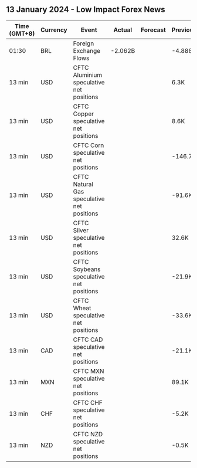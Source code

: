 ## 13 January 2024 - Low Impact Forex News

| Time (GMT+8) | Currency | Event | Actual | Forecast | Previous |
|------|----------|-------|--------|----------|----------|
| 01:30 | BRL | Foreign Exchange Flows | -2.062B |  | -4.888B |
| 13 min | USD | CFTC Aluminium speculative net positions |  |  | 6.3K |
| 13 min | USD | CFTC Copper speculative net positions |  |  | 8.6K |
| 13 min | USD | CFTC Corn speculative net positions |  |  | -146.7K |
| 13 min | USD | CFTC Natural Gas speculative net positions |  |  | -91.6K |
| 13 min | USD | CFTC Silver speculative net positions |  |  | 32.6K |
| 13 min | USD | CFTC Soybeans speculative net positions |  |  | -21.9K |
| 13 min | USD | CFTC Wheat speculative net positions |  |  | -33.6K |
| 13 min | CAD | CFTC CAD speculative net positions |  |  | -21.1K |
| 13 min | MXN | CFTC MXN speculative net positions |  |  | 89.1K |
| 13 min | CHF | CFTC CHF speculative net positions |  |  | -5.2K |
| 13 min | NZD | CFTC NZD speculative net positions |  |  | -0.5K |
